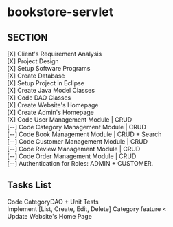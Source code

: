 # bookstore-servlet

## SECTION
[X] Client's Requirement Analysis <br/>
[X] Project Design <br/>
[X] Setup Software Programs <br/>
[X] Create Database <br/>
[X] Setup Project in Eclipse <br/>
[X] Create Java Model Classes <br/>
[X] Code DAO Classes <br/>
[X] Create Website's Homepage <br/>
[X] Create Admin's Homepage <br/>
[X] Code User Management Module | CRUD <br/>
[--] Code Category Management Module | CRUD <br/>
[--] Code Book Management Module | CRUD + Search <br/>
[--] Code Customer Management Module | CRUD <br/>
[--] Code Review Management Module | CRUD <br/>
[--] Code Order Management Module | CRUD <br/>
[--] Authentication for Roles: ADMIN + CUSTOMER.

## Tasks List
Code CategoryDAO + Unit Tests <br/>
Implement [List, Create, Edit, Delete] Category feature <<br/>
Update Website's Home Page <br/>
